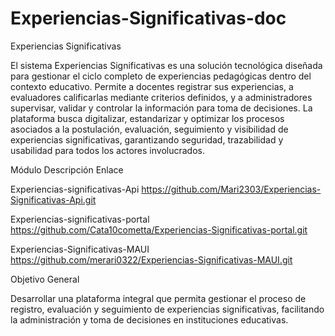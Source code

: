 # Experiencias-Significativas-doc

Experiencias Significativas

El sistema Experiencias Significativas es una solución tecnológica diseñada para gestionar el ciclo completo de experiencias pedagógicas dentro del contexto educativo. Permite a docentes registrar sus experiencias, a evaluadores calificarlas mediante criterios definidos, y a administradores supervisar, validar y controlar la información para toma de decisiones.
La plataforma busca digitalizar, estandarizar y optimizar los procesos asociados a la postulación, evaluación, seguimiento y visibilidad de experiencias significativas, garantizando seguridad, trazabilidad y usabilidad para todos los actores involucrados.


Módulo	Descripción	Enlace

Experiencias-significativas-Api	    https://github.com/Mari2303/Experiencias-Significativas-Api.git

Experiencias-significativas-portal	https://github.com/Cata10cometta/Experiencias-Significativas-portal.git

Experiencias-Significativas-MAUI		https://github.com/merari0322/Experiencias-Significativas-MAUI.git


Objetivo General

Desarrollar una plataforma integral que permita gestionar el proceso de registro, evaluación y seguimiento de experiencias significativas, facilitando la administración y toma de decisiones en instituciones educativas.





